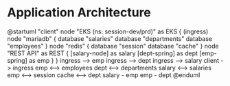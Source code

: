 # Application Architecture
  
@startuml
"client"
node "EKS (ns: session-dev/prd)" as EKS {
  (ingress)
  node "mariadb" {
    database "salaries"
    database "departments"
    database "employees"
  }
  node "redis" {
    database "session"
    database "cache"
  }
  node "REST API" as REST {
    [salary-node] as salary
    [dept-spring] as dept
    [emp-spring] as emp
  }
}
ingress --> emp
ingress --> dept
ingress --> salary
client -> ingress
emp <--> employees
dept <--> departments
salary <--> salaries
emp <--> session
cache <--> dept
salary - emp
emp - dept
@enduml
